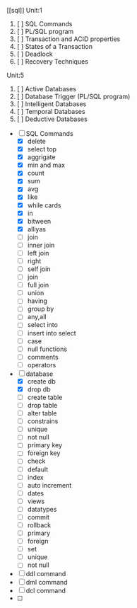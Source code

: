 [[sql]]
Unit:1
1. [ ] SQL Commands
2. [ ] PL/SQL program
3. [ ] Transaction and ACID properties
4. [ ] States of a Transaction
5. [ ] Deadlock
6. [ ] Recovery Techniques

Unit:5
1. [ ] Active Databases
2. [ ] Database Trigger (PL/SQL program)
3. [ ] Intelligent Databases
4. [ ] Temporal Databases
5. [ ] Deductive Databases

-  [ ] SQL Commands
	- [x] delete
	- [x] select top
	- [x] aggrigate
	- [x] min  and max
	- [x] count
	- [x] sum
	- [x] avg
	- [x] like
	- [x] while cards
	- [x] in
	- [x] bitween
	- [x] alliyas
	- [ ] join
	- [ ] inner join
	- [ ] left join
	- [ ] right
	- [ ] self join
	- [ ] join
	- [ ] full join
	- [ ] union
	- [ ] having
	- [ ] group by
	- [ ] any,all
	- [ ] select into
	- [ ] insert into select
	- [ ] case
	- [ ] null functions
	- [ ] comments
	- [ ] operators
- [ ] database
	- [x] create db
	- [x] drop db
	- [ ] create table
	- [ ] drop table
	- [ ] alter table
	- [ ] constrains
	- [ ] unique
	- [ ] not null
	- [ ] primary key
	- [ ] foreign key
	- [ ] check
	- [ ] default
	- [ ] index
	- [ ] auto increment
	- [ ] dates
	- [ ] views
	- [ ] datatypes
	- [ ] commit
	- [ ] rollback
	- [ ] primary
	- [ ] foreign
	- [ ] set 
	- [ ] unique
	- [ ] not null
- [ ] ddl command
- [ ] dml command
- [ ] dcl command
- [ ] 